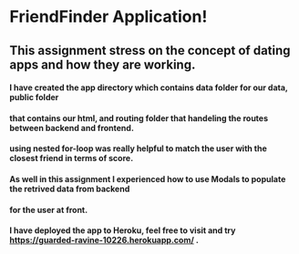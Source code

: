 # FriendFinder Application!

## This assignment stress on the concept of dating apps and how they are working.

#### I have created the app directory which contains data folder for our data, public folder
#### that contains our html, and routing folder that handeling the routes between backend and frontend.

#### using nested for-loop was really helpful to match the user with the closest friend in terms of score.

#### As well in this assignment I experienced how to use Modals to populate the retrived data from backend
#### for the user at front.
#### I have deployed the app to Heroku, feel free to visit and try https://guarded-ravine-10226.herokuapp.com/ . 

